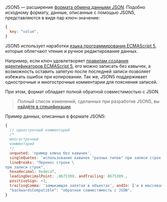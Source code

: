 JSON5 — расширение [формата обмена данными JSON](https://example.com). Подобно исходному формату, данные, описанные с помощью JSON5, представляются в виде пар ключ-значение:

```js
{
  key: "value",
}
```

JSON5 использует наработки [языка программирования ECMAScript 5](https://example.com), которые облегчают чтение и ручное редактирование данных.

Например, если ключ удовлетворяет [правилам создания идентификаторов ECMAScript 5](https://example.com), его можно записать без кавычек, а возможность оставить запятую после последней записи позволяет избежать ошибок при копировании. Так же, JSON5 поддерживает однострочные и многострочные комментарии для пояснения записей.

При этом, формат обладает полной обратной совместимостью с JSON. 

>Полный список изменений, сделанных при разработке JSON5, вы [найдёте в спецификации](https://json5.org/). 

Пример данных, описанных в формате JSON5:

```js
{
  // однострочный комментарий
  /*
  многострочный
  комментарий
  */
  unquoted: 'пример ключа без кавычек',
  singleQuotes: 'использование кавычек "разных типов" при записи строк',
  lineBreaks: "Перенос строки \
при записи строк",
  hexadecimal: 0xdecaf,
  leadingDecimalPoint: .8675309, andTrailing: 8675309.,
  positiveSign: +1,
  trailingComma: 'замыкающая запятая в объектах', andIn: ['и в массивах',],
  "backwardsCompatible": "обратная совместимость с JSON",
}
```